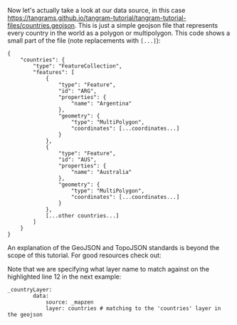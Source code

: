 Now let's actually take a look at our data source, in this case
<a href='https://tangrams.github.io/tangram-tutorial/tangram-tutorial-files/countries.geojson'
target='&#95;blank'>https://tangrams.github.io/tangram-tutorial/tangram-tutorial-files/countries.geojson</a>. This is just a simple geojson file that represents every country in the world as a polygon or multipolygon. This code shows a small part of the file (note replacements with `[...]`):

<pre><code class="language-json">{
	"countries": {
		"type": "FeatureCollection",
		"features": [
			{
				"type": "Feature",
				"id": "ARG",
				"properties": {
					"name": "Argentina"
				},
				"geometry": {
					"type": "MultiPolygon",
					"coordinates": [...coordinates...]
				}
			},
			{
				"type": "Feature",
				"id": "AUS",
				"properties": {
					"name": "Australia"
				},
				"geometry": {
					"type": "MultiPolygon",
					"coordinates": [...coordinates...]
				}
			},
			[...other countries...]
		]
	}
}
</pre></code>

<div class='alert-message'>
An explanation of the GeoJSON and TopoJSON standards is beyond the scope of this tutorial. For good resources check out:
</div>

Note that we are specifying what layer name to match against on the highlighted line 12 in the next example:

<pre><code class="language-yaml">&#95;countryLayer:
        data:
            source: &#95;mapzen
            layer: countries # matching to the 'countries' layer in the geojson
</pre></code>
